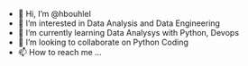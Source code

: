 - 👋 Hi, I’m @hbouhlel
- 👀 I’m interested in Data Analysis and Data Engineering
- 🌱 I’m currently learning Data Analysys with Python, Devops
- 💞️ I’m looking to collaborate on Python Coding
- 📫 How to reach me ...

<!---
hbouhlel/hbouhlel is a ✨ special ✨ repository because its `README.md` (this file) appears on your GitHub profile.
You can click the Preview link to take a look at your changes.
--->
